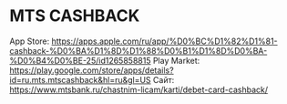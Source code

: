 # MTS CASHBACK

App Store: https://apps.apple.com/ru/app/%D0%BC%D1%82%D1%81-cashback-%D0%BA%D1%8D%D1%88%D0%B1%D1%8D%D0%BA-%D0%B4%D0%BE-25/id1265858815
Play Market: https://play.google.com/store/apps/details?id=ru.mts.mtscashback&hl=ru&gl=US
Сайт: https://www.mtsbank.ru/chastnim-licam/karti/debet-card-cashback/